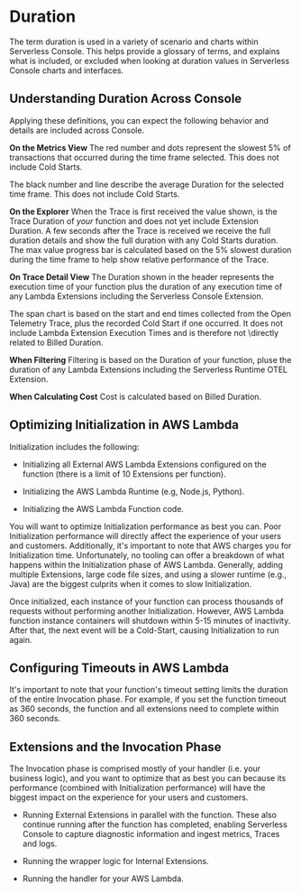 <!--
title: Duration
menuText: Duration
description: Details about the durations shown in the Console UI 
menuOrder: 8
-->

# Duration
The term duration is used in a variety of scenario and charts
within Serverless Console. This helps provide a glossary of terms, and 
explains what is included, or excluded when looking at duration
values in Serverless Console charts and interfaces.


## Understanding Duration Across Console
Applying these definitions, you can expect the following behavior and details
are included across Console. 

**On the Metrics View**
The red number and dots represent the slowest 5% of transactions that occurred 
during the time frame selected. This does not include Cold Starts. 

The black number and line describe the average Duration for the selected time frame. 
This does not include Cold Starts.

**On the Explorer** 
When the Trace is first received the value shown, is the Trace Duration of *your* function
and does not yet include Extension Duration. A few seconds after the Trace is received we receive
the full duration details and show the full duration with any Cold Starts duration. The max value progress bar is calculated based on the 5% slowest duration during the time frame to help show relative performance of the Trace. 

**On Trace Detail View**
The Duration shown in the header represents the execution time
of your function plus the duration of any execution time of any Lambda Extensions 
including the Serverless Console Extension.

The span chart is based on the start and end times collected from the 
Open Telemetry Trace, plus the recorded Cold Start if one occurred. 
It does not include Lambda Extension Execution Times and is therefore not \directly related to Billed Duration.

**When Filtering**
Filtering is based on the Duration of your function, pluse the duration 
of any Lambda Extensions including the Serverless Runtime OTEL Extension.

**When Calculating Cost**
Cost is calculated based on Billed Duration. 

## Optimizing Initialization in AWS Lambda
Initialization includes the following:

* Initializing all External AWS Lambda Extensions configured
on the function (there is a limit of 10 Extensions per function).

* Initializing the AWS Lambda Runtime (e.g, Node.js, Python).

* Initializing the AWS Lambda Function code.

You will want to optimize Initialization performance as best you can. Poor Initialization performance will directly affect the experience of your users and customers. Additionally, it's important to note that AWS charges you for Initialization time. Unfortunately, no tooling can offer a breakdown of what happens within the Initialization phase of AWS Lambda. Generally, adding multiple Extensions, large code file sizes, and using a slower runtime (e.g., Java) are the biggest culprits when it comes to slow Initialization.

Once initialized, each instance of your function can process thousands of requests without performing another Initialization. However, AWS Lambda function instance containers will shutdown within 5-15 minutes of inactivity. After that, the next event will be a Cold-Start, causing Initialization to run again.

## Configuring Timeouts in AWS Lambda
It's important to note that your function's timeout setting limits the duration of the entire Invocation phase. For example, if you set the function timeout as 360 seconds, the function and all extensions need to complete within 360 seconds.


## Extensions and the Invocation Phase

The Invocation phase is comprised mostly of your handler (i.e. your business logic), and you want to optimize that as best you can because its performance (combined with Initialization performance) will have the biggest impact on the experience for your users and customers.

* Running External Extensions in parallel with the function. These also continue running after the function has completed, enabling Serverless Console to capture diagnostic information and ingest metrics, Traces and logs.

* Running the wrapper logic for Internal Extensions.

* Running the handler for your AWS Lambda.




